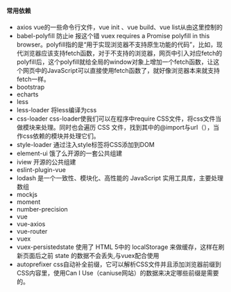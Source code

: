 #### 常用依赖
* axios         vue的一些命令行文件，vue init 、vue build、vue list从由这里控制的
* babel-polyfill      防止ie 报这个错 vuex requires a Promise polyfill in this browser。polyfill指的是“用于实现浏览器不支持原生功能的代码”，比如，现代浏览器应该支持fetch函数，对于不支持的浏览器，网页中引入对应fetch的polyfill后，这个polyfill就给全局的window对象上增加一个fetch函数，让这个网页中的JavaScript可以直接使用fetch函数了，就好像浏览器本来就支持fetch一样。
* bootstrap  
* echarts 
* less
* less-loader		将less编译为css
* css-loader		css-loader使我们可以在程序中require CSS文件，将css文件当做模块来处理。同时也会遍历 CSS 文件，找到其中的@import与url（），当作css依赖的模块并处理它们。
* style-loader	通过注入style标签将CSS添加到DOM
* element-ui     饿了么开源的一套公共组建
* iview    开源的公共组建
* eslint-plugin-vue
* lodash  是一个一致性、模块化、高性能的 JavaScript 实用工具库，主要处理数组
* mockjs
* moment
* number-precision
* vue
* vue-axios
* vue-router
* vuex
* vuex-persistedstate		使用了 HTML 5中的 localStorage 来做缓存，这样在刷新页面后之前 state 的数据不会丢失,与vuex配合使用
* autoprefixer		css自动补全前缀，它可以解析CSS文件并且添加浏览器前缀到CSS内容里，使用Can I Use（caniuse网站）的数据来决定哪些前缀是需要的。




 
 
